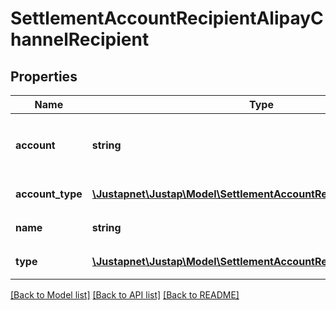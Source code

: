 # SettlementAccountRecipientAlipayChannelRecipient

## Properties
Name | Type | Description | Notes
------------ | ------------- | ------------- | -------------
**account** | **string** | 支付宝账号，账号ID或者登录邮箱 | [optional] 
**account_type** | [**\Justapnet\Justap\Model\SettlementAccountRecipientAccountType**](SettlementAccountRecipientAccountType.md) | 支付宝账号类型 | [optional] 
**name** | **string** | 支付宝账号真实姓名 | [optional] 
**type** | [**\Justapnet\Justap\Model\SettlementAccountRecipientRecipientType**](SettlementAccountRecipientRecipientType.md) | 支付宝账号类型 | [optional] 

[[Back to Model list]](../README.md#documentation-for-models) [[Back to API list]](../README.md#documentation-for-api-endpoints) [[Back to README]](../README.md)



